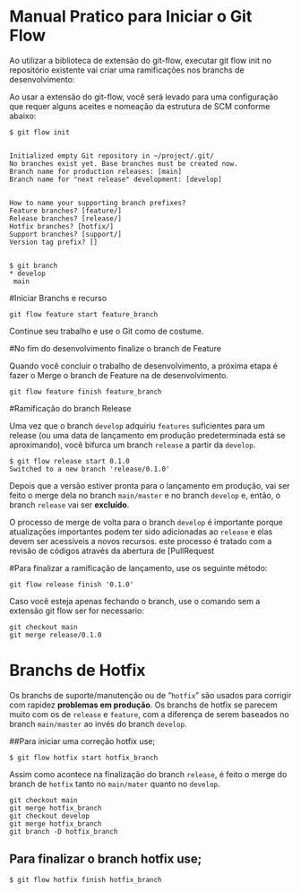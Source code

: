 # Manual Pratico para Iniciar o Git Flow


Ao utilizar a biblioteca de extensão do git-flow, executar git flow init no repositório existente vai criar uma ramificações nos branchs de desenvolvimento:

Ao usar a extensão do git-flow, você será levado para uma configuração que requer alguns aceites e nomeação da estrutura de SCM conforme abaixo:


```
$ git flow init


Initialized empty Git repository in ~/project/.git/
No branches exist yet. Base branches must be created now.
Branch name for production releases: [main]
Branch name for "next release" development: [develop]


How to name your supporting branch prefixes?
Feature branches? [feature/]
Release branches? [release/]
Hotfix branches? [hotfix/]
Support branches? [support/]
Version tag prefix? []


$ git branch
* develop
 main
```

#Iniciar Branchs e recurso

`git flow feature start feature_branch`

Continue seu trabalho e use o Git como de costume.

#No fim do desenvolvimento finalize o branch  de Feature

Quando você concluir o trabalho de desenvolvimento, a próxima etapa é fazer o Merge o branch de Feature na de desenvolvimento.

`git flow feature finish feature_branch`

#Ramificação do branch Release

Uma vez que o branch `develop` adquiriu `features` suficientes para um release (ou uma data de lançamento em produção predeterminada está se aproximando), você bifurca um branch `release` a partir da `develop`. 


```
$ git flow release start 0.1.0
Switched to a new branch 'release/0.1.0'
```
Depois que a versão estiver pronta para o lançamento em produção, vai ser feito o merge dela no branch `main/master` e no branch `develop` e, então, o branch `release` vai ser **excluído**.

O processo de merge de volta para o branch `develop` é importante porque atualizações importantes podem ter sido adicionadas ao `release` e elas devem ser acessíveis a novos recursos.
 este processo é tratado com a revisão de códigos através da abertura de [PullRequest

#Para finalizar a ramificação de lançamento, use os seguinte método:

`git flow release finish '0.1.0'`

Caso você esteja apenas fechando o branch, use o comando sem a extensão git flow ser for necessario:


```
git checkout main
git merge release/0.1.0
```

# Branchs de Hotfix

Os branchs de suporte/manutenção ou de “`hotfix`” são usados para corrigir com rapidez ****problemas** em produção**. Os branchs de hotfix se parecem muito com os de `release` e `feature`, com a diferença de serem baseados no branch `main/master` ao invés do branch `develop`.

##Para iniciar uma correção hotfix use;

`$ git flow hotfix start hotfix_branch`

Assim como acontece na finalização do branch `release`, é feito o merge do branch de `hotfix` tanto no `main/mater` quanto no `develop`.


```
git checkout main
git merge hotfix_branch
git checkout develop
git merge hotfix_branch
git branch -D hotfix_branch
```
## Para finalizar o branch hotfix use;

`$ git flow hotfix finish hotfix_branch`




